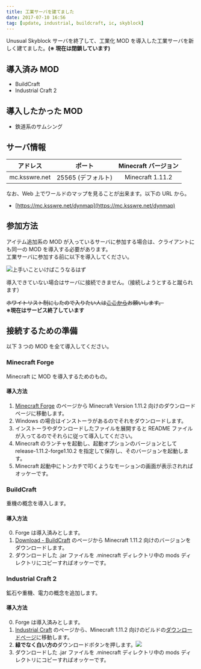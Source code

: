 ```yaml
---
title: 工業サーバを建てました
date: 2017-07-10 16:56
tag: [update, industrial, buildcraft, ic, skyblock]
---
```


Unusual Skyblock サーバを終了して、工業化 MOD を導入した工業サーバを新しく建てました。**(※ 現在は閉鎖しています)**

## 導入済み MOD
* BuildCraft
* Industrial Craft 2

## 導入したかった MOD
* 鉄道系のサムシング

## サーバ情報

|アドレス     |ポート            |Minecraft バージョン|
|:-----------:|:----------------:|:------------------:|
|mc.ksswre.net|25565 (デフォルト)|Minecraft 1.11.2    |

なお、Web 上でワールドのマップを見ることが出来ます。以下の URL から。
* [https://mc.ksswre.net/dynmap](https://mc.ksswre.net/dynmap)

## 参加方法
アイテム追加系の MOD が入っているサーバに参加する場合は、クライアントにも同一の MOD を導入する必要があります。<br />
工業サーバに参加する前に以下を導入してください。

![上手いこといけばこうなるはず](https://cdn.discordapp.com/attachments/331054288069459970/333887656230649857/unknown.png)

導入できていない場合はサーバに接続できません。（接続しようとすると蹴られます）

~~ホワイトリスト制にしたので入りたい人は[ここから](https://twitter.com/intent/tweet?text=@k5342%20%E3%82%B5%E3%83%BC%E3%83%90%E3%81%84%E3%82%8C%E3%81%A6)お願いします。~~  
**※現在はサービス終了しています**

## 接続するための準備
以下 3 つの MOD を全て導入してください。

### Minecraft Forge
Minecraft に MOD を導入するためのもの。

#### 導入方法
1. [Minecraft Forge](https://files.minecraftforge.net/) のページから Minecraft Version 1.11.2 向けのダウンロードページに移動します。
2. Windows の場合はインストーラがあるのでそれをダウンロードします。
3. インストーラやダウンロードしたファイルを展開すると README ファイルが入ってるのでそれらに従って導入してください。
4. Minecraft のランチャを起動し、起動オプションのバージョンとして release-1.11.2-forge1.10.2 を指定して保存し、そのバージョンを起動します。
5. Minecraft 起動中にトンカチで叩くようなモーションの画面が表示されればオッケーです。

### BuildCraft
重機の概念を導入します。

#### 導入方法
0. Forge は導入済みとします。
1. [Download - BuildCraft](https://www.mod-buildcraft.com/pages/download.html) のページから Minecraft 1.11.2 向けのバージョンをダウンロードします。
2. ダウンロードした .jar ファイルを .minecraft ディレクトリ中の mods ディレクトリにコピーすればオッケーです。

### Industrial Craft 2
鉱石や重機、電力の概念を追加します。

#### 導入方法
0. Forge は導入済みとします。
1. [Industrial Craft](https://minecraft.curseforge.com/projects/industrial-craft) のページから、Minecraft 1.11.2 向けのビルドの[ダウンロードページ](https://minecraft.curseforge.com/projects/industrial-craft/files/2442910)に移動します。
2. **緑でなく白い方の**ダウンロードボタンを押します。![](https://cdn.discordapp.com/attachments/331054288069459970/333607783561822220/unknown.png)
3. ダウンロードした .jar ファイルを .minecraft ディレクトリ中の mods ディレクトリにコピーすればオッケーです。

